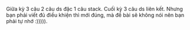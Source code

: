 Giữa kỳ 3 câu 2 câu ds đặc 1 câu stack.
Cuối kỳ 3 câu ds liên kết. Nhưng bạn phải viết đủ điều khiện thì mới đúng, mà đề bài sẽ không nói nên bạn phải tự nhớ :))))).
